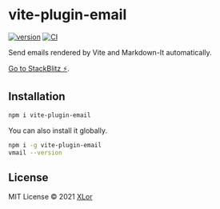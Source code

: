 # vite-plugin-email

[![version](https://img.shields.io/npm/v/vite-plugin-email?color=rgb%2850%2C203%2C86%29&label=vite-plugin-email)](https://www.npmjs.com/package/yjl9903/vite-plugin-email) [![CI](https://github.com/yjl9903/vite-plugin-email/actions/workflows/ci.yml/badge.svg)](https://github.com/yjl9903/vite-plugin-email/actions/workflows/ci.yml)

Send emails rendered by Vite and Markdown-It automatically.

[Go to StackBlitz ⚡️](https://stackblitz.com/github/yjl9903/vite-plugin-email/tree/template).

## Installation

```bash
npm i vite-plugin-email
```

You can also install it globally.

```bash
npm i -g vite-plugin-email
vmail --version
```

## License

MIT License © 2021 [XLor](https://github.com/yjl9903)
